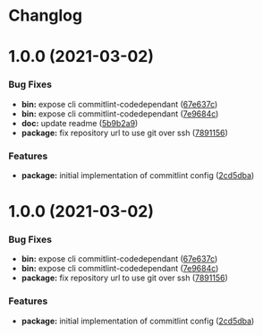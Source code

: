 # Changlog

# 1.0.0 (2021-03-02)


### Bug Fixes

* **bin:** expose cli commitlint-codedependant ([67e637c](https://github.com/esatterwhite/commitlint-config-codedependant/commit/67e637cd5134cbadb09238e8f797ca616d52b941))
* **bin:** expose cli commitlint-codedependant ([7e9684c](https://github.com/esatterwhite/commitlint-config-codedependant/commit/7e9684cc50ab1d84419b1c6469466ac4fd776eda))
* **doc:** update readme ([5b9b2a9](https://github.com/esatterwhite/commitlint-config-codedependant/commit/5b9b2a99e8aae3690e69966a34b286054c7890fb))
* **package:** fix repository url to use git over ssh ([7891156](https://github.com/esatterwhite/commitlint-config-codedependant/commit/78911565821af0b81187b38fb8ad116fc8a29696))


### Features

* **package:** initial implementation of commitlint config ([2cd5dba](https://github.com/esatterwhite/commitlint-config-codedependant/commit/2cd5dbaa7dc60a056ffda6e5e9fca8c54092a930))

# 1.0.0 (2021-03-02)


### Bug Fixes

* **bin:** expose cli commitlint-codedependant ([67e637c](https://github.com/esatterwhite/commitlint-config-codedependant/commit/67e637cd5134cbadb09238e8f797ca616d52b941))
* **bin:** expose cli commitlint-codedependant ([7e9684c](https://github.com/esatterwhite/commitlint-config-codedependant/commit/7e9684cc50ab1d84419b1c6469466ac4fd776eda))
* **package:** fix repository url to use git over ssh ([7891156](https://github.com/esatterwhite/commitlint-config-codedependant/commit/78911565821af0b81187b38fb8ad116fc8a29696))


### Features

* **package:** initial implementation of commitlint config ([2cd5dba](https://github.com/esatterwhite/commitlint-config-codedependant/commit/2cd5dbaa7dc60a056ffda6e5e9fca8c54092a930))
